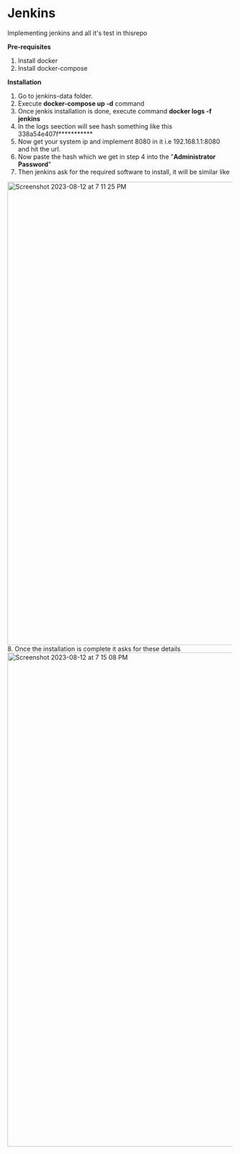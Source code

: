 # Jenkins
Implementing jenkins and all it's test in thisrepo


**Pre-requisites**
1. Install docker
2. Install docker-compose


**Installation**

1. Go to jenkins-data folder.
2. Execute **docker-compose up -d** command
3. Once jenkis installation is done, execute command **docker logs -f jenkins**
4. In the logs seection will see hash something like this 338a54e407f***********
5. Now get your system ip and implement 8080 in it i.e
    192.168.1.1:8080 and hit the url.
6. Now paste the hash which we get in step 4 into the "**Administrator Password**"
7. Then jenkins ask for the required software to install, it will be similar like
<img width="1037" alt="Screenshot 2023-08-12 at 7 11 25 PM" src="https://github.com/raghavgarg1996/Jenkins/assets/117148030/c37a8bb4-d469-4f0a-9f98-bcb6f179e969">
8. Once the installation is complete it asks for these details
<img width="1106" alt="Screenshot 2023-08-12 at 7 15 08 PM" src="https://github.com/raghavgarg1996/Jenkins/assets/117148030/c27389ed-8a91-4807-a263-701c4076483f">


